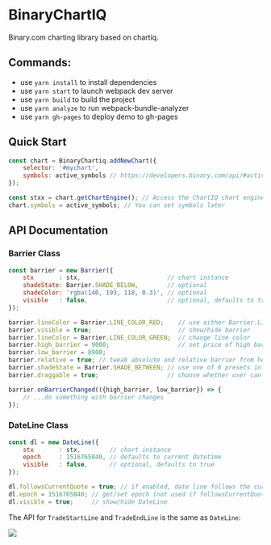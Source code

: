 # BinaryChartIQ

Binary.com charting library based on chartiq.

## Commands:
- use `yarn install` to install dependencies
- use `yarn start` to launch webpack dev server
- use `yarn build` to build the project
- use `yarn analyze` to run webpack-bundle-analyzer
- use `yarn gh-pages` to deploy demo to gh-pages

## Quick Start

```js
const chart = BinaryChartiq.addNewChart({
    selector: '#mychart',
    symbols: active_symbols // https://developers.binary.com/api/#active_symbols
});

const stxx = chart.getChartEngine(); // Access the ChartIQ chart engine
chart.symbols = active_symbols; // You can set symbols later
```

## API Documentation

### Barrier Class
```js
const barrier = new Barrier({
    stx       : stx,                        // chart instance
    shadeState: Barrier.SHADE_BELOW,        // optional
    shadeColor: 'rgba(140, 193, 118, 0.3)', // optional
    visible   : false,                      // optional, defaults to true   
});

barrier.lineColor = Barrier.LINE_COLOR_RED;    // use either Barrier.LINE_COLOR_RED or Barrier.LINE_COLOR_GREEN
barrier.visible = true;                        // show/hide barrier
barrier.lineColor = Barrier.LINE_COLOR_GREEN;  // change line color
barrier.high_barrier = 9000;                   // set price of high barrier
barrier.low_barrier = 8900;
barrier.relative = true; // tweak absolute and relative barrier from here
barrier.shadeState = Barrier.SHADE_BETWEEN; // use one of 6 presets in Barrier.SHADE_*
barrier.draggable = true;                   // choose whether user can interact with barriers

barrier.onBarrierChanged(({high_barrier, low_barrier}) => {
    // ...do something with barrier changes
});

```

### DateLine Class

```js
const dl = new DateLine({
    stx       : stx,        // chart instance
    epoch     : 1516765840, // defaults to current datetime           
    visible   : false,      // optional, defaults to true   
});

dl.followsCurrentQuote = true; // if enabled, date line follows the current datetime
dl.epoch = 1516765840; // get/set epoch (not used if followsCurrentQuote is true).
dl.visible = true;     // show/hide DateLine

```

The API for `TradeStartLine` and `TradeEndLine` is the same as `DateLine`:

![](https://bruceoutdoors.files.wordpress.com/2018/01/screen-shot-2018-01-25-at-5-07-39-pm.png)

